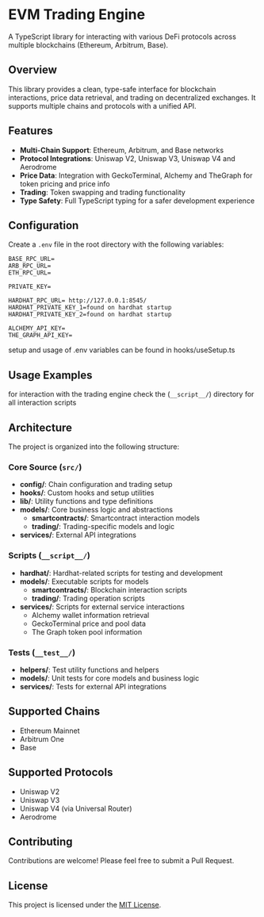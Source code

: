 # EVM Trading Engine

A TypeScript library for interacting with various DeFi protocols across multiple blockchains (Ethereum, Arbitrum, Base).

## Overview

This library provides a clean, type-safe interface for blockchain interactions, price data retrieval, and trading on decentralized exchanges. It supports multiple chains and protocols with a unified API.

## Features

- **Multi-Chain Support**: Ethereum, Arbitrum, and Base networks
- **Protocol Integrations**: Uniswap V2, Uniswap V3, Uniswap V4 and Aerodrome
- **Price Data**: Integration with GeckoTerminal, Alchemy and TheGraph for token pricing and price info
- **Trading**: Token swapping and trading functionality
- **Type Safety**: Full TypeScript typing for a safer development experience

## Configuration

Create a `.env` file in the root directory with the following variables:

```
BASE_RPC_URL=
ARB_RPC_URL=
ETH_RPC_URL=

PRIVATE_KEY=

HARDHAT_RPC_URL= http://127.0.0.1:8545/
HARDHAT_PRIVATE_KEY_1=found on hardhat startup
HARDHAT_PRIVATE_KEY_2=found on hardhat startup

ALCHEMY_API_KEY=
THE_GRAPH_API_KEY=
```

setup and usage of .env variables can be found in hooks/useSetup.ts

## Usage Examples

for interaction with the trading engine check the (`__script__/`) directory for all interaction scripts

## Architecture

The project is organized into the following structure:

### Core Source (`src/`)

- **config/**: Chain configuration and trading setup
- **hooks/**: Custom hooks and setup utilities
- **lib/**: Utility functions and type definitions
- **models/**: Core business logic and abstractions
  - **smartcontracts/**: Smartcontract interaction models
  - **trading/**: Trading-specific models and logic
- **services/**: External API integrations

### Scripts (`__script__/`)

- **hardhat/**: Hardhat-related scripts for testing and development
- **models/**: Executable scripts for models
  - **smartcontracts/**: Blockchain interaction scripts
  - **trading/**: Trading operation scripts
- **services/**: Scripts for external service interactions
  - Alchemy wallet information retrieval
  - GeckoTerminal price and pool data
  - The Graph token pool information

### Tests (`__test__/`)

- **helpers/**: Test utility functions and helpers
- **models/**: Unit tests for core models and business logic
- **services/**: Tests for external API integrations

## Supported Chains

- Ethereum Mainnet
- Arbitrum One
- Base

## Supported Protocols

- Uniswap V2
- Uniswap V3
- Uniswap V4 (via Universal Router)
- Aerodrome

## Contributing

Contributions are welcome! Please feel free to submit a Pull Request.

## License

This project is licensed under the [MIT License](LICENSE).
